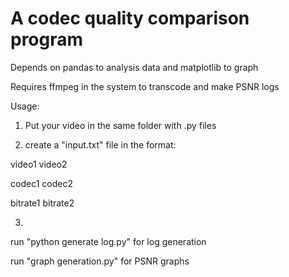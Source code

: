 # A codec quality comparison program
Depends on pandas to analysis data and matplotlib to graph

Requires ffmpeg in the system to transcode and make PSNR logs

Usage:

1. Put your video in the same folder with .py files

2. create a "input.txt" file in the format:

video1 video2

codec1 codec2

bitrate1 bitrate2

3.
run "python generate log.py" for log generation

run "graph generation.py" for PSNR graphs
